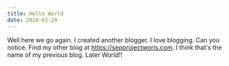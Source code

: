 ```yaml
---
title: Hello World
date: 2024-03-29
---
```

Well here we go again. I created another blogger. 
I love blogging. Can you notice. 
Find my other blog at https://sepprojectworls.com. I think that's the name of my previous blog. 
Later World!!
